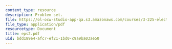 ```yaml
---
content_type: resource
description: Problem set.
file: https://ol-ocw-studio-app-qa.s3.amazonaws.com/courses/3-225-electronic-and-mechanical-properties-of-materials-fall-2007/bdd189e4afc7ef211bd0c9a9ba03ae50_eps2.pdf
file_type: application/pdf
resourcetype: Document
title: eps2.pdf
uid: bdd189e4-afc7-ef21-1bd0-c9a9ba03ae50
---
```

